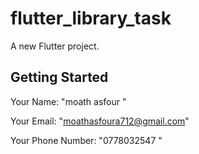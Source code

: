 # flutter_library_task

A new Flutter project.

## Getting Started

Your Name: "moath asfour "

Your Email: "moathasfoura712@gmail.com"

Your Phone Number: "0778032547 "

